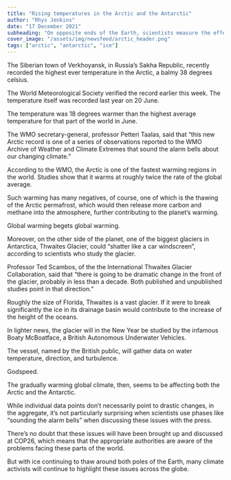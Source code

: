 ```yaml
---
title: "Rising temperatures in the Arctic and the Antarctic"
author: "Rhys Jenkins"
date: "17 December 2021"
subheading: "On opposite ends of the Earth, scientists measure the effects of warming on vast fields of ice."
cover_image: "/assets/img/newsfeed/arctic_header.png"
tags: ["arctic", "antarctic", "ice"]   
---
```


The Siberian town of Verkhoyansk, in Russia’s Sakha Republic, recently recorded the highest ever temperature in the Arctic, a balmy 38 degrees celsius.

The World Meteorological Society verified the record earlier this week. The temperature itself was recorded last year on 20 June. 

The temperature was 18 degrees warmer than the highest average temperature for that part of the world in June.   

The WMO secretary-general, professor Petteri Taalas, said that “this new Arctic record is one of a series of observations reported to the WMO Archive of Weather and Climate Extremes that sound the alarm bells about our changing climate.”

According to the WMO, the Arctic is one of the fastest warming regions in the world. Studies show that it warms at roughly twice the rate of the global average. 

Such warming has many negatives, of course, one of which is the thawing of the Arctic permafrost, which would then release more carbon and methane into the atmosphere, further contributing to the planet’s warming. 

Global warming begets global warming.   

Moreover, on the other side of the planet, one of the biggest glaciers in Antarctica, Thwaites Glacier, could “shatter like a car windscreen”, according to scientists who study the glacier. 

Professor Ted Scambos, of the the International Thwaites Glacier Collaboration, said that “there is going to be dramatic change in the front of the glacier, probably in less than a decade. Both published and unpublished studies point in that direction.”

Roughly the size of Florida, Thwaites is a vast glacier. If it were to break significantly the ice in its drainage basin would contribute to the increase of the height of the oceans. 

In lighter news, the glacier will in the New Year be studied by the infamous Boaty McBoatface, a British Autonomous Underwater Vehicles.

The vessel, named by the British public, will gather data on water temperature, direction, and turbulence. 

Godspeed.     

The gradually warming global climate, then, seems to be affecting both the Arctic and the Antarctic. 

While individual data points don’t necessarily point to drastic changes, in the aggregate, it’s not particularly surprising when scientists use phases like “sounding the alarm bells” when discussing these issues with the press. 

There’s no doubt that these issues will have been brought up and discussed at COP26, which means that the appropriate authorities are aware of the problems facing these parts of the world. 

But with ice continuing to thaw around both poles of the Earth, many climate activists will continue to highlight these issues across the globe.